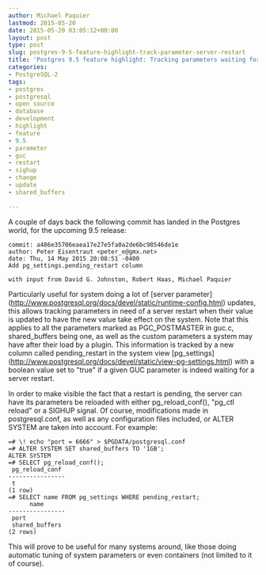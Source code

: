```yaml
---
author: Michael Paquier
lastmod: 2015-05-20
date: 2015-05-20 03:05:12+00:00
layout: post
type: post
slug: postgres-9-5-feature-highlight-track-parameter-server-restart
title: 'Postgres 9.5 feature highlight: Tracking parameters waiting for server restart'
categories:
- PostgreSQL-2
tags:
- postgres
- postgresql
- open source
- database
- development
- highlight
- feature
- 9.5
- parameter
- guc
- restart
- sighup
- change
- update
- shared_buffers

---
```


A couple of days back the following commit has landed in the Postgres world,
for the upcoming 9.5 release:

    commit: a486e35706eaea17e27e5fa0a2de6bc98546de1e
    author: Peter Eisentraut <peter_e@gmx.net>
    date: Thu, 14 May 2015 20:08:51 -0400
    Add pg_settings.pending_restart column

    with input from David G. Johnston, Robert Haas, Michael Paquier

Particularly useful for system doing a lot of [server parameter]
(http://www.postgresql.org/docs/devel/static/runtime-config.html) updates,
this allows tracking parameters in need of a server restart when their
value is updated to have the new value take effect on the system.
Note that this applies to all the parameters marked as PGC_POSTMASTER
in guc.c, shared\_buffers being one, as well as the custom parameters a
system may have after their load by a plugin. This information is tracked
by a new column called pending\_restart in the system view [pg\_settings]
(http://www.postgresql.org/docs/devel/static/view-pg-settings.html) with
a boolean value set to "true" if a given GUC parameter is indeed waiting for
a server restart.

In order to make visible the fact that a restart is pending, the server
can have its parameters be reloaded with either pg\_reload\_conf(), "pg_ctl
reload" or a SIGHUP signal. Of course, modifications made in postgresql.conf,
as well as any configuration files included, or ALTER SYSTEM are taken into
account. For example:

    =# \! echo "port = 6666" > $PGDATA/postgresql.conf
    =# ALTER SYSTEM SET shared_buffers TO '1GB';
    ALTER SYSTEM
    =# SELECT pg_reload_conf();
     pg_reload_conf
    ----------------
     t
    (1 row)
    =# SELECT name FROM pg_settings WHERE pending_restart;
          name
    ----------------
     port
     shared_buffers
    (2 rows)

This will prove to be useful for many systems around, like those doing
automatic tuning of system parameters or even containers (not limited to
it of course).
